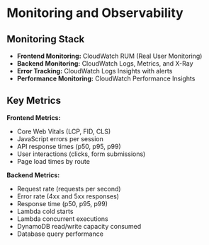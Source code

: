 # Monitoring and Observability

## Monitoring Stack
- **Frontend Monitoring:** CloudWatch RUM (Real User Monitoring)
- **Backend Monitoring:** CloudWatch Logs, Metrics, and X-Ray
- **Error Tracking:** CloudWatch Logs Insights with alerts
- **Performance Monitoring:** CloudWatch Performance Insights

## Key Metrics

**Frontend Metrics:**
- Core Web Vitals (LCP, FID, CLS)
- JavaScript errors per session
- API response times (p50, p95, p99)
- User interactions (clicks, form submissions)
- Page load times by route

**Backend Metrics:**
- Request rate (requests per second)
- Error rate (4xx and 5xx responses)
- Response time (p50, p95, p99)
- Lambda cold starts
- Lambda concurrent executions
- DynamoDB read/write capacity consumed
- Database query performance
